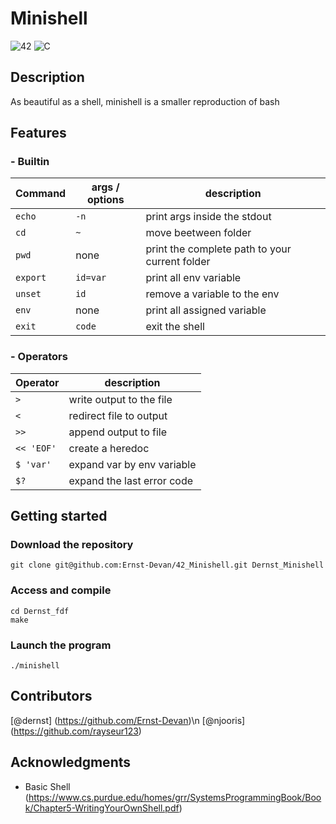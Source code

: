 # Minishell
![42](https://img.shields.io/badge/-42-black?style=for-the-badge&logo=42&logoColor=white) ![C](https://img.shields.io/badge/c-%2300599C.svg?style=for-the-badge&logo=c&logoColor=white)

## Description
As beautiful as a shell, minishell is a smaller reproduction of bash
## Features
### - Builtin
Command               | args / options | description |
----------------------|-----------------|------------|
`echo`       | `-n ` | print args inside the stdout |
`cd`        | `~` | move beetween folder |
`pwd`     | none | print the complete path to your current folder | 
`export`    | `id=var` | print all env variable  |
`unset`     | `id` | remove a variable to the env |
`env`       | none |  print all assigned variable | 
`exit`     | `code` | exit the shell |

### - Operators
Operator          | description         |
-------------------|---------------------|
`>`                 | write output to the file        |
`<`                   | redirect file to output       |
`>>`                  | append output to file         |
`<< 'EOF'`                  | create a heredoc          |
`$ 'var'`                 | expand var by env variable  |
`$?`                     | expand the last error code   |

## Getting started
### Download the repository
```
git clone git@github.com:Ernst-Devan/42_Minishell.git Dernst_Minishell
```
### Access and compile
```
cd Dernst_fdf
make
```
### Launch the program
```
./minishell
```
## Contributors
[@dernst] (https://github.com/Ernst-Devan)\n
[@njooris] (https://github.com/rayseur123)

## Acknowledgments
- Basic Shell (https://www.cs.purdue.edu/homes/grr/SystemsProgrammingBook/Book/Chapter5-WritingYourOwnShell.pdf)

